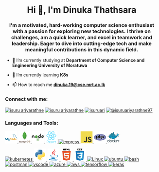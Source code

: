 <h1 align="center">Hi 👋, I'm Dinuka Thathsara</h1>
<h3 align="center">I'm a motivated, hard-working
computer science enthusiast with a
passion for exploring new
technologies. I thrive on challenges,
am a quick learner, and excel in
teamwork and leadership. Eager to
dive into cutting-edge tech and
make meaningful contributions in
this dynamic field.
</h3>

- 🔭 I’m currently studying at **Department of Computer Science and Engineering University of Moratuwa**

- 🌱 I’m currently learning **K8s**

<!-- - 📝 I write articles on [https://medium.com/@dinukathathsara](https://medium.com/@dinukathathsara) -->

- 📫 How to reach me **dinuka.19@cse.mrt.ac.lk**

<h3 align="left">Connect with me:</h3>
<p align="left">
<a href="https://twitter.com/Isuruari97" target="blank"><img align="center" src="https://raw.githubusercontent.com/rahuldkjain/github-profile-readme-generator/master/src/images/icons/Social/twitter.svg" alt="isuru ariyarathne" height="30" width="40" /></a>
<a href="https://www.linkedin.com/in/isuru-ariyarathne-9237381a3/" target="blank"><img align="center" src="https://raw.githubusercontent.com/rahuldkjain/github-profile-readme-generator/master/src/images/icons/Social/linked-in-alt.svg" alt="isuru ariyarathne" height="30" width="40" /></a>
<a href="https://www.instagram.com/isuruariyarathne/" target="blank"><img align="center" src="https://raw.githubusercontent.com/rahuldkjain/github-profile-readme-generator/master/src/images/icons/Social/instagram.svg" alt="isuruari" height="30" width="40" /></a>
<a href="https://medium.com/@isuruariyarathne97" target="blank"><img align="center" src="https://raw.githubusercontent.com/rahuldkjain/github-profile-readme-generator/master/src/images/icons/Social/medium.svg" alt="@isuruariyarathne97" height="30" width="40" /></a>
</p>

<h3 align="left">Languages and Tools:</h3>
 <p align="left">
    <a href="https://www.mysql.com/" target="_blank">
        <img src="https://raw.githubusercontent.com/devicons/devicon/master/icons/mysql/mysql-original-wordmark.svg" alt="mysql" width="40" height="40"/>
    </a>
    <a href="https://www.mongodb.com/" target="_blank">
        <img src="https://raw.githubusercontent.com/devicons/devicon/master/icons/mongodb/mongodb-original-wordmark.svg" alt="mongodb" width="40" height="40"/>
    </a>
       <a href="https://nodejs.org" target="_blank">
       <img src="https://raw.githubusercontent.com/devicons/devicon/master/icons/nodejs/nodejs-original-wordmark.svg" alt="nodejs" width="40" height="40"/>
    </a>
    <a href="https://reactjs.org/" target="_blank">
        <img src="https://raw.githubusercontent.com/devicons/devicon/master/icons/react/react-original-wordmark.svg" alt="react" width="40" height="40"/>
    </a>
    <a href="https://expressjs.com/" target="_blank">
        <img src="https://www.vectorlogo.zone/logos/expressjs/expressjs-ar21.svg" alt="express" width="40" height="40"/>
    </a>
    <a href="https://developer.mozilla.org/en-US/docs/Web/JavaScript" target="_blank">
        <img src="https://raw.githubusercontent.com/devicons/devicon/master/icons/javascript/javascript-original.svg" alt="javascript" width="40" height="40"/>
    </a>
    <a href="https://www.php.net" target="_blank">
        <img src="https://raw.githubusercontent.com/devicons/devicon/master/icons/php/php-original.svg" alt="php" width="40" height="40"/>
    </a>
        <a href="https://www.docker.com/" target="_blank">
        <img src="https://raw.githubusercontent.com/devicons/devicon/master/icons/docker/docker-original-wordmark.svg" alt="docker" width="40" height="40"/>
    </a>
  <p align="left">
    <!-- Kubernetes -->
    <a href="https://kubernetes.io/" target="_blank">
      <img src="https://www.vectorlogo.zone/logos/kubernetes/kubernetes-icon.svg" alt="kubernetes" width="40" height="40"/>
    </a>
    <!-- Python -->
    <a href="https://www.python.org" target="_blank">
      <img src="https://raw.githubusercontent.com/devicons/devicon/master/icons/python/python-original.svg" alt="python" width="40" height="40"/>
    </a> 
    <!-- Java -->
    <a href="https://www.java.com" target="_blank">
      <img src="https://raw.githubusercontent.com/devicons/devicon/master/icons/java/java-original.svg" alt="java" width="40" height="40"/>
    </a>  
    <!-- HTML -->
    <a href="https://www.w3.org/html/" target="_blank">
      <img src="https://raw.githubusercontent.com/devicons/devicon/master/icons/html5/html5-original-wordmark.svg" alt="html" width="40" height="40"/>
    </a>  
    <!-- CSS -->
    <a href="https://www.w3.org/Style/CSS/" target="_blank">
      <img src="https://raw.githubusercontent.com/devicons/devicon/master/icons/css3/css3-original-wordmark.svg" alt="css" width="40" height="40"/>
    </a>
    <!-- Linux -->
    <a href="https://www.linux.org/" target="_blank">
      <img src="https://upload.wikimedia.org/wikipedia/commons/f/f1/Icons8_flat_linux.svg" alt="Linux" width="40" height="40"/>
    </a>
    <!-- Ubuntu -->
    <a href="https://ubuntu.com/" target="_blank">
      <img src="https://upload.wikimedia.org/wikipedia/commons/a/ab/Logo-ubuntu_cof-orange-hex.svg" alt="ubuntu" width="40" height="40"/>
    </a> 
    <!-- Bash -->
    <a href="https://www.gnu.org/software/bash/" target="_blank">
      <img src="https://upload.wikimedia.org/wikipedia/commons/4/4b/Bash_Logo_Colored.svg" alt="bash" width="40" height="40"/>
    </a>   
    <!-- Postman -->
    <a href="https://www.postman.com/" target="_blank">
      <img src="https://www.vectorlogo.zone/logos/getpostman/getpostman-icon.svg" alt="postman" width="40" height="40"/>
    </a>  
    <!-- VS Code -->
    <a href="https://code.visualstudio.com/" target="_blank">
      <img src="https://upload.wikimedia.org/wikipedia/commons/9/9a/Visual_Studio_Code_1.35_icon.svg" alt="vscode" width="40" height="40"/>
    </a> 
    <!-- Azure -->
    <a href="https://azure.microsoft.com/" target="_blank">
      <img src="https://upload.wikimedia.org/wikipedia/commons/a/a8/Microsoft_Azure_Logo.svg" alt="azure" width="40" height="40"/>
    </a>
    <!-- AWS -->
    <a href="https://aws.amazon.com/" target="_blank">
      <img src="https://upload.wikimedia.org/wikipedia/commons/9/93/Amazon_Web_Services_Logo.svg" alt="aws" width="40" height="40"/>
    </a>
    <!-- TensorFlow -->
    <a href="https://www.tensorflow.org/" target="_blank">
      <img src="https://www.vectorlogo.zone/logos/tensorflow/tensorflow-icon.svg" alt="tensorflow" width="40" height="40"/>
    </a>
    <!-- Keras -->
    <a href="https://keras.io/" target="_blank">
      <img src="https://upload.wikimedia.org/wikipedia/commons/a/ae/Keras_logo.svg" alt="keras" width="40" height="40"/>
    </a>
  </p>
